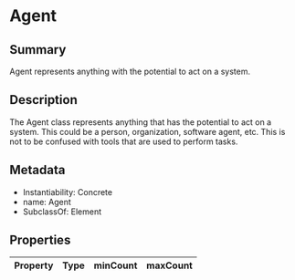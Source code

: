 <!-- Automatically generated by spec-parser v2.0.0 on 2023-12-27T15:02:03.969017+00:00 -->
<!-- SPDX-License-Identifier: Community-Spec-1.0 -->

# Agent

## Summary

Agent represents anything with the potential to act on a system.


## Description

The Agent class represents anything that has the potential to act on a system. This could be a person, organization, software agent, etc. This is not to be confused with tools that are used to perform tasks.


## Metadata

- Instantiability: Concrete
- name: Agent
- SubclassOf: Element



## Properties

| Property | Type | minCount | maxCount |
|---|---|---|---|

